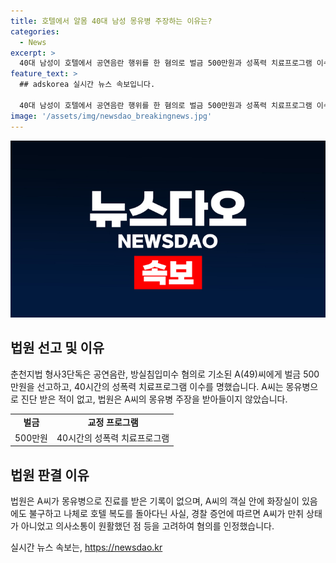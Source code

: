 ```yaml
---
title: 호텔에서 알몸 40대 남성 몽유병 주장하는 이유는?
categories:
  - News
excerpt: >
  40대 남성이 호텔에서 공연음란 행위를 한 혐의로 벌금 500만원과 성폭력 치료프로그램 이수를 명령받았다. A씨는 몽유병 주장했지만 법원은 이를 받아들이지 않았다. 경찰 증언과 화장실이 있는데도 외출한 점 등을 고려하여 혐의를 인정했다. A씨는 호텔 복도에서 알몸으로 다니며 다른 호실의 손잡이를 잡고 흔들거나 문을 두드린 적이 있다.
feature_text: >
  ## adskorea 실시간 뉴스 속보입니다.

  40대 남성이 호텔에서 공연음란 행위를 한 혐의로 벌금 500만원과 성폭력 치료프로그램 이수를 명령받았다. A씨는 몽유병 주장했지만 법원은 이를 받아들이지 않았다. 경찰 증언과 화장실이 있는데도 외출한 점 등을 고려하여 혐의를 인정했다. A씨는 호텔 복도에서 알몸으로 다니며 다른 호실의 손잡이를 잡고 흔들거나 문을 두드린 적이 있다.
image: '/assets/img/newsdao_breakingnews.jpg'
---
```


<p><img src="/assets/img/newsdao_breakingnews.jpg" alt="adskorea 속보" /></p>

<h2 data-ke-size="size26">법원 선고 및 이유</h2>

<p data-ke-size="size16">춘천지법 형사3단독은 공연음란, 방실침입미수 혐의로 기소된 A(49)씨에게 벌금 500만원을 선고하고, 40시간의 성폭력 치료프로그램 이수를 명했습니다. A씨는 몽유병으로 진단 받은 적이 없고, 법원은 A씨의 몽유병 주장을 받아들이지 않았습니다.</p>

<table>
  <tr>
    <td style="text-align: center; height: 17px;"><b>벌금</b></td>
    <td style="text-align: center; height: 17px;"><b>교정 프로그램</b></td>
  </tr>
  <tr>
    <td style="text-align: center;">500만원</td>
    <td style="text-align: center;">40시간의 성폭력 치료프로그램</td>
  </tr>
</table>

<h2 data-ke-size="size26">법원 판결 이유</h2>

<p data-ke-size="size16">법원은 A씨가 몽유병으로 진료를 받은 기록이 없으며, A씨의 객실 안에 화장실이 있음에도 불구하고 나체로 호텔 복도를 돌아다닌 사실, 경찰 증언에 따르면 A씨가 만취 상태가 아니었고 의사소통이 원활했던 점 등을 고려하여 혐의를 인정했습니다.</p>
실시간 뉴스 속보는, <a href="https://newsdao.kr" rel="dofollow">https://newsdao.kr</a>


